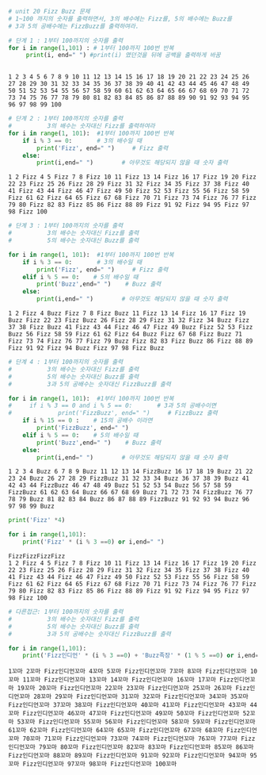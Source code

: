 ```python
# unit 20 Fizz Buzz 문제
# 1~100 까지의 숫자를 출력하면서, 3의 배수에는 Fizz를, 5의 배수에는 Buzz를
# 3과 5의 공배수에는 FizzBuzz를 출력하여라.

# 단계 1 : 1부터 100까지의 숫자를 출력
for i in range(1,101) : # 1부터 100까지 100번 반복
     print(i, end=" ") #print(i) 였던것을 뒤에 공백을 출력하게 바꿈
        
```

    1 2 3 4 5 6 7 8 9 10 11 12 13 14 15 16 17 18 19 20 21 22 23 24 25 26 27 28 29 30 31 32 33 34 35 36 37 38 39 40 41 42 43 44 45 46 47 48 49 50 51 52 53 54 55 56 57 58 59 60 61 62 63 64 65 66 67 68 69 70 71 72 73 74 75 76 77 78 79 80 81 82 83 84 85 86 87 88 89 90 91 92 93 94 95 96 97 98 99 100 


```python
# 단계 2 : 1부터 100까지의 숫자를 출력
#          3의 배수는 숫자대신 Fizz를 출력하여라
for i in range(1, 101):  #1부터 100까지 100번 반복
    if i % 3 == 0:       # 3의 배수일 때
        print('Fizz', end=" ")     # Fizz 출력
    else:
        print(i,end=" ")        # 아무것도 해당되지 않을 때 숫자 출력
```

    1 2 Fizz 4 5 Fizz 7 8 Fizz 10 11 Fizz 13 14 Fizz 16 17 Fizz 19 20 Fizz 22 23 Fizz 25 26 Fizz 28 29 Fizz 31 32 Fizz 34 35 Fizz 37 38 Fizz 40 41 Fizz 43 44 Fizz 46 47 Fizz 49 50 Fizz 52 53 Fizz 55 56 Fizz 58 59 Fizz 61 62 Fizz 64 65 Fizz 67 68 Fizz 70 71 Fizz 73 74 Fizz 76 77 Fizz 79 80 Fizz 82 83 Fizz 85 86 Fizz 88 89 Fizz 91 92 Fizz 94 95 Fizz 97 98 Fizz 100 


```python
# 단계 3 : 1부터 100까지의 숫자를 출력
#          3의 배수는 숫자대신 Fizz를 출력
#          5의 배수는 숫자대신 Buzz를 출력

for i in range(1, 101):  #1부터 100까지 100번 반복
    if i % 3 == 0:       # 3의 배수일 때
        print('Fizz', end=" ")     # Fizz 출력
    elif i % 5 == 0:    # 5의 배수일 때
        print('Buzz',end=" ")    # Buzz 출력
    else:
        print(i,end=" ")        # 아무것도 해당되지 않을 때 숫자 출력
```

    1 2 Fizz 4 Buzz Fizz 7 8 Fizz Buzz 11 Fizz 13 14 Fizz 16 17 Fizz 19 Buzz Fizz 22 23 Fizz Buzz 26 Fizz 28 29 Fizz 31 32 Fizz 34 Buzz Fizz 37 38 Fizz Buzz 41 Fizz 43 44 Fizz 46 47 Fizz 49 Buzz Fizz 52 53 Fizz Buzz 56 Fizz 58 59 Fizz 61 62 Fizz 64 Buzz Fizz 67 68 Fizz Buzz 71 Fizz 73 74 Fizz 76 77 Fizz 79 Buzz Fizz 82 83 Fizz Buzz 86 Fizz 88 89 Fizz 91 92 Fizz 94 Buzz Fizz 97 98 Fizz Buzz 


```python
# 단계 4 : 1부터 100까지의 숫자를 출력
#          3의 배수는 숫자대신 Fizz를 출력
#          5의 배수는 숫자대신 Buzz를 출력
#          3과 5의 공배수는 숫자대신 FizzBuzz를 출력

for i in range(1, 101):  #1부터 100까지 100번 반복
#     if i % 3 == 0 and i % 5 == 0:       # 3과 5의 공배수이면
#             print('FizzBuzz', end=" ")     # FizzBuzz 출력
    if i % 15 == 0 :    # 15의 공배수 이라면
        print('FizzBuzz', end=" ") 
    elif i % 5 == 0:    # 5의 배수일 때
        print('Buzz',end=" ")    # Buzz 출력
    else:
        print(i,end=" ")        # 아무것도 해당되지 않을 때 숫자 출력
```

    1 2 3 4 Buzz 6 7 8 9 Buzz 11 12 13 14 FizzBuzz 16 17 18 19 Buzz 21 22 23 24 Buzz 26 27 28 29 FizzBuzz 31 32 33 34 Buzz 36 37 38 39 Buzz 41 42 43 44 FizzBuzz 46 47 48 49 Buzz 51 52 53 54 Buzz 56 57 58 59 FizzBuzz 61 62 63 64 Buzz 66 67 68 69 Buzz 71 72 73 74 FizzBuzz 76 77 78 79 Buzz 81 82 83 84 Buzz 86 87 88 89 FizzBuzz 91 92 93 94 Buzz 96 97 98 99 Buzz 


```python
print('Fizz' *4)

for i in range(1,101):
    print('Fizz' * (i % 3 ==0) or i,end=" ")
```

    FizzFizzFizzFizz
    1 2 Fizz 4 5 Fizz 7 8 Fizz 10 11 Fizz 13 14 Fizz 16 17 Fizz 19 20 Fizz 22 23 Fizz 25 26 Fizz 28 29 Fizz 31 32 Fizz 34 35 Fizz 37 38 Fizz 40 41 Fizz 43 44 Fizz 46 47 Fizz 49 50 Fizz 52 53 Fizz 55 56 Fizz 58 59 Fizz 61 62 Fizz 64 65 Fizz 67 68 Fizz 70 71 Fizz 73 74 Fizz 76 77 Fizz 79 80 Fizz 82 83 Fizz 85 86 Fizz 88 89 Fizz 91 92 Fizz 94 95 Fizz 97 98 Fizz 100 


```python
# 다른접근: 1부터 100까지의 숫자를 출력
#          3의 배수는 숫자대신 Fizz를 출력
#          5의 배수는 숫자대신 Buzz를 출력
#          3과 5의 공배수는 숫자대신 FizzBuzz를 출력

for i in range(1,101):
    print('Fizz인디언' * (i % 3 ==0) + 'Buzz족장' * (1 % 5 ==0) or i,end="꼬마 ") #문자열 곱셈과 덧셈을 이용하여 print 안에서 처리
```

    1꼬마 2꼬마 Fizz인디언꼬마 4꼬마 5꼬마 Fizz인디언꼬마 7꼬마 8꼬마 Fizz인디언꼬마 10꼬마 11꼬마 Fizz인디언꼬마 13꼬마 14꼬마 Fizz인디언꼬마 16꼬마 17꼬마 Fizz인디언꼬마 19꼬마 20꼬마 Fizz인디언꼬마 22꼬마 23꼬마 Fizz인디언꼬마 25꼬마 26꼬마 Fizz인디언꼬마 28꼬마 29꼬마 Fizz인디언꼬마 31꼬마 32꼬마 Fizz인디언꼬마 34꼬마 35꼬마 Fizz인디언꼬마 37꼬마 38꼬마 Fizz인디언꼬마 40꼬마 41꼬마 Fizz인디언꼬마 43꼬마 44꼬마 Fizz인디언꼬마 46꼬마 47꼬마 Fizz인디언꼬마 49꼬마 50꼬마 Fizz인디언꼬마 52꼬마 53꼬마 Fizz인디언꼬마 55꼬마 56꼬마 Fizz인디언꼬마 58꼬마 59꼬마 Fizz인디언꼬마 61꼬마 62꼬마 Fizz인디언꼬마 64꼬마 65꼬마 Fizz인디언꼬마 67꼬마 68꼬마 Fizz인디언꼬마 70꼬마 71꼬마 Fizz인디언꼬마 73꼬마 74꼬마 Fizz인디언꼬마 76꼬마 77꼬마 Fizz인디언꼬마 79꼬마 80꼬마 Fizz인디언꼬마 82꼬마 83꼬마 Fizz인디언꼬마 85꼬마 86꼬마 Fizz인디언꼬마 88꼬마 89꼬마 Fizz인디언꼬마 91꼬마 92꼬마 Fizz인디언꼬마 94꼬마 95꼬마 Fizz인디언꼬마 97꼬마 98꼬마 Fizz인디언꼬마 100꼬마 


```python

```
